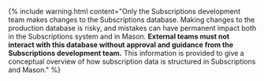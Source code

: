 {% include warning.html content="Only the Subscriptions development team makes changes to the Subscriptions database. Making changes to the production database is risky, and mistakes can have permanent impact both in the Subscriptions system and in Mason. <strong>External teams must not interact with this database without approval and guidance from the Subscriptions development team.</strong> This information is provided to give a conceptual overview of how subscription data is structured in Subscriptions and Mason." %}
